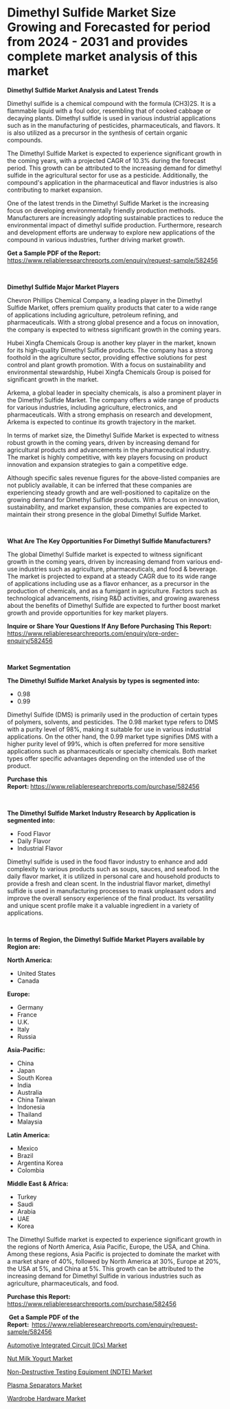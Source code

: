 <p><h1>Dimethyl Sulfide Market Size Growing and Forecasted for period from 2024 - 2031 and provides complete market analysis of this market</h1></p><p><strong>Dimethyl Sulfide Market Analysis and Latest Trends</strong></p>
<p><p>Dimethyl sulfide is a chemical compound with the formula (CH3)2S. It is a flammable liquid with a foul odor, resembling that of cooked cabbage or decaying plants. Dimethyl sulfide is used in various industrial applications such as in the manufacturing of pesticides, pharmaceuticals, and flavors. It is also utilized as a precursor in the synthesis of certain organic compounds.</p><p>The Dimethyl Sulfide Market is expected to experience significant growth in the coming years, with a projected CAGR of 10.3% during the forecast period. This growth can be attributed to the increasing demand for dimethyl sulfide in the agricultural sector for use as a pesticide. Additionally, the compound's application in the pharmaceutical and flavor industries is also contributing to market expansion.</p><p>One of the latest trends in the Dimethyl Sulfide Market is the increasing focus on developing environmentally friendly production methods. Manufacturers are increasingly adopting sustainable practices to reduce the environmental impact of dimethyl sulfide production. Furthermore, research and development efforts are underway to explore new applications of the compound in various industries, further driving market growth.</p></p>
<p><strong>Get a Sample PDF of the Report:&nbsp;</strong> <a href="https://www.reliableresearchreports.com/enquiry/request-sample/582456">https://www.reliableresearchreports.com/enquiry/request-sample/582456</a></p>
<p>&nbsp;</p>
<p><strong>Dimethyl Sulfide Major Market Players</strong></p>
<p><p>Chevron Phillips Chemical Company, a leading player in the Dimethyl Sulfide Market, offers premium quality products that cater to a wide range of applications including agriculture, petroleum refining, and pharmaceuticals. With a strong global presence and a focus on innovation, the company is expected to witness significant growth in the coming years.</p><p>Hubei Xingfa Chemicals Group is another key player in the market, known for its high-quality Dimethyl Sulfide products. The company has a strong foothold in the agriculture sector, providing effective solutions for pest control and plant growth promotion. With a focus on sustainability and environmental stewardship, Hubei Xingfa Chemicals Group is poised for significant growth in the market.</p><p>Arkema, a global leader in specialty chemicals, is also a prominent player in the Dimethyl Sulfide Market. The company offers a wide range of products for various industries, including agriculture, electronics, and pharmaceuticals. With a strong emphasis on research and development, Arkema is expected to continue its growth trajectory in the market.</p><p>In terms of market size, the Dimethyl Sulfide Market is expected to witness robust growth in the coming years, driven by increasing demand for agricultural products and advancements in the pharmaceutical industry. The market is highly competitive, with key players focusing on product innovation and expansion strategies to gain a competitive edge.</p><p>Although specific sales revenue figures for the above-listed companies are not publicly available, it can be inferred that these companies are experiencing steady growth and are well-positioned to capitalize on the growing demand for Dimethyl Sulfide products. With a focus on innovation, sustainability, and market expansion, these companies are expected to maintain their strong presence in the global Dimethyl Sulfide Market.</p></p>
<p>&nbsp;</p>
<p><strong>What Are The Key Opportunities For Dimethyl Sulfide Manufacturers?</strong></p>
<p><p>The global Dimethyl Sulfide market is expected to witness significant growth in the coming years, driven by increasing demand from various end-use industries such as agriculture, pharmaceuticals, and food & beverage. The market is projected to expand at a steady CAGR due to its wide range of applications including use as a flavor enhancer, as a precursor in the production of chemicals, and as a fumigant in agriculture. Factors such as technological advancements, rising R&D activities, and growing awareness about the benefits of Dimethyl Sulfide are expected to further boost market growth and provide opportunities for key market players.</p></p>
<p><strong>Inquire or Share Your Questions If Any Before Purchasing This Report:</strong> <a href="https://www.reliableresearchreports.com/enquiry/pre-order-enquiry/582456">https://www.reliableresearchreports.com/enquiry/pre-order-enquiry/582456</a></p>
<p>&nbsp;</p>
<p><strong>Market Segmentation</strong></p>
<p><strong>The Dimethyl Sulfide Market Analysis by types is segmented into:</strong></p>
<p><ul><li>0.98</li><li>0.99</li></ul></p>
<p><p>Dimethyl Sulfide (DMS) is primarily used in the production of certain types of polymers, solvents, and pesticides. The 0.98 market type refers to DMS with a purity level of 98%, making it suitable for use in various industrial applications. On the other hand, the 0.99 market type signifies DMS with a higher purity level of 99%, which is often preferred for more sensitive applications such as pharmaceuticals or specialty chemicals. Both market types offer specific advantages depending on the intended use of the product.</p></p>
<p><strong>Purchase this Report:&nbsp;</strong><a href="https://www.reliableresearchreports.com/purchase/582456">https://www.reliableresearchreports.com/purchase/582456</a></p>
<p>&nbsp;</p>
<p><strong>The Dimethyl Sulfide Market Industry Research by Application is segmented into:</strong></p>
<p><ul><li>Food Flavor</li><li>Daily Flavor</li><li>Industrial Flavor</li></ul></p>
<p><p>Dimethyl sulfide is used in the food flavor industry to enhance and add complexity to various products such as soups, sauces, and seafood. In the daily flavor market, it is utilized in personal care and household products to provide a fresh and clean scent. In the industrial flavor market, dimethyl sulfide is used in manufacturing processes to mask unpleasant odors and improve the overall sensory experience of the final product. Its versatility and unique scent profile make it a valuable ingredient in a variety of applications.</p></p>
<p>&nbsp;</p>
<p><strong>In terms of Region, the Dimethyl Sulfide Market Players available by Region are:</strong></p>
<p>
    <p> <strong> North America: </strong>
        <ul>
            <li>United States</li>
            <li>Canada</li>
        </ul>
        </p> 
    <p> <strong> Europe: </strong>
        <ul>
            <li>Germany</li>
            <li>France</li>
            <li>U.K.</li>
            <li>Italy</li>
            <li>Russia</li>
        </ul>
        </p> 
    <p> <strong> Asia-Pacific: </strong>
        <ul>
            <li>China</li>
            <li>Japan</li>
            <li>South Korea</li>
            <li>India</li>
            <li>Australia</li>
            <li>China Taiwan</li>
            <li>Indonesia</li>
            <li>Thailand</li>
            <li>Malaysia</li>
        </ul>
        </p> 
    <p> <strong> Latin America: </strong>
        <ul>
            <li>Mexico</li>
            <li>Brazil</li>
            <li>Argentina Korea</li>
            <li>Colombia</li>
        </ul>
        </p> 
    <p> <strong> Middle East & Africa: </strong>
        <ul>
            <li>Turkey</li>
            <li>Saudi</li>
            <li>Arabia</li>
            <li>UAE</li>
            <li>Korea</li>
        </ul>
    </p>
    </p>
<p><p>The Dimethyl Sulfide market is expected to experience significant growth in the regions of North America, Asia Pacific, Europe, the USA, and China. Among these regions, Asia Pacific is projected to dominate the market with a market share of 40%, followed by North America at 30%, Europe at 20%, the USA at 5%, and China at 5%. This growth can be attributed to the increasing demand for Dimethyl Sulfide in various industries such as agriculture, pharmaceuticals, and food.</p></p>
<p><strong>Purchase this Report: </strong><a href="https://www.reliableresearchreports.com/purchase/582456">https://www.reliableresearchreports.com/purchase/582456</a></p>
<p>&nbsp;<strong>Get a Sample PDF of the Report:&nbsp;&nbsp;</strong><a href="https://www.reliableresearchreports.com/enquiry/request-sample/582456">https://www.reliableresearchreports.com/enquiry/request-sample/582456</a></p>
<p><strong></strong></p>
<p><p><a href="https://github.com/kosella/Market-Research-Report-List-2/blob/main/automotive-integrated-circuit-ics-market.md">Automotive Integrated Circuit (ICs) Market</a></p><p><a href="https://issuu.com/reportprime-2/docs/nut-milk-yogurt-market-size-2030.pptx">Nut Milk Yogurt Market</a></p><p><a href="https://github.com/kufem1/Market-Research-Report-List-1/blob/main/non-destructive-testing-equipment-ndte-market.md">Non-Destructive Testing Equipment (NDTE) Market</a></p><p><a href="https://github.com/nathandecarvalho/Market-Research-Report-List-2/blob/main/plasma-separators-market.md">Plasma Separators Market</a></p><p><a href="https://issuu.com/reportprime-2/docs/wardrobe-hardware-market-size-2030.pptx">Wardrobe Hardware Market</a></p></p>